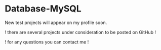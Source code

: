 # Database-MySQL
New test projects will appear on my profile soon.

! there are several projects under consideration to be posted on GitHub !

! for any questions you can contact me !
 
